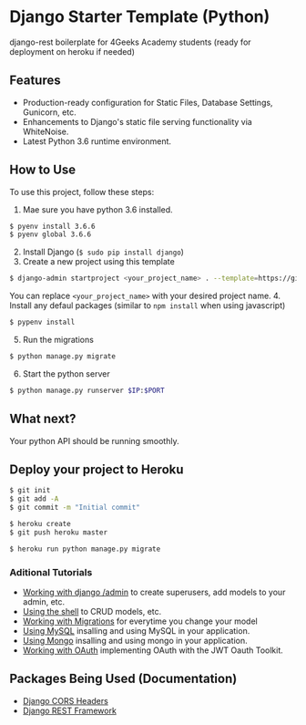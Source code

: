# Django Starter Template (Python)

django-rest boilerplate for 4Geeks Academy students (ready for deployment on heroku if needed)

## Features

- Production-ready configuration for Static Files, Database Settings, Gunicorn, etc.
- Enhancements to Django's static file serving functionality via WhiteNoise.
- Latest Python 3.6 runtime environment.

## How to Use

To use this project, follow these steps:

1. Mae sure you have python 3.6 installed.
```sh
$ pyenv install 3.6.6
$ pyenv global 3.6.6
```
2. Install Django (`$ sudo pip install django`)
3. Create a new project using this template
```sh
$ django-admin startproject <your_project_name> . --template=https://github.com/4GeeksAcademy/heroku-django-template/archive/master.zip --name=Procfile
```

You can replace ``<your_project_name>`` with your desired project name.
4. Install any defaul packages (similar to `npm install` when using javascript)
```sh
$ pypenv install
```

5. Run the migrations

```sh
$ python manage.py migrate
```

6. Start the python server
```sh
$ python manage.py runserver $IP:$PORT
```

## What next?

Your python API should be running smoothly.


## Deploy your project to Heroku

```sh
$ git init
$ git add -A
$ git commit -m "Initial commit"

$ heroku create
$ git push heroku master

$ heroku run python manage.py migrate
```

### Aditional Tutorials
- [Working with django /admin](quick_tutorials/ADMIN.md) to create superusers, add models to your admin, etc.
- [Using the shell](quick_tutorials/DATABASE_API.md) to CRUD models, etc.
- [Working with Migrations](quick_tutorials/MIGRATIONS.md) for everytime you change your model
- [Using MySQL](quick_tutorials/MYSQL.md) insalling and using MySQL in your application.
- [Using Mongo](quick_tutorials/MONGO.md) insalling and using mongo in your application.
- [Working with OAuth](quick_tutorials/OAUTH.md) implementing OAuth with the JWT Oauth Toolkit.

## Packages Being Used (Documentation)
- [Django CORS Headers](https://github.com/ottoyiu/django-cors-headers)
- [Django REST Framework](https://github.com/encode/django-rest-framework)